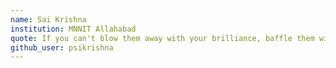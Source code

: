 ```yaml
---
name: Sai Krishna
institution: MNNIT Allahabad
quote: If you can't blow them away with your brilliance, baffle them with your bullshit.
github_user: psikrishna
---
```

